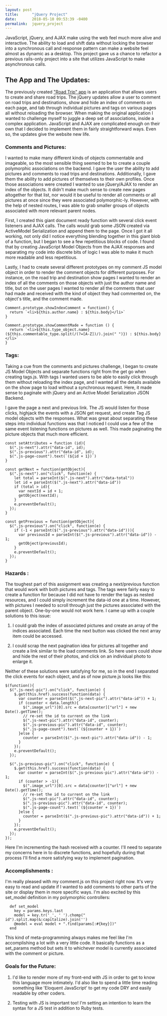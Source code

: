 ```yaml
---
layout: post
title:      "jQuery Project"
date:       2018-05-10 09:53:39 -0400
permalink:  jquery_project
---
```



JavaScript, jQuery, and AJAX make using the web feel much more alive and interactive.  The ability to load and shift data without locking the browser into a synchronous call and response pattern can make a website feel almost as dynamic as a desktop.  This project gave us a chance to refactor a previous rails-only project into a site that utilizes JavaScript to make asynchronous calls. 

## The App and The Updates:

The previously created ["Road Trip" app](http://cdhenry.com/rails_project) is an application that allows users to create and share road trips.  The jQuery updates allow a user to comment on road trips and destinations, show and hide an index of comments on each page, and tab through individual pictures and tags on various pages all without reloading the browser.  When making the original application I wanted to challenge myself to juggle a deep set of associations, inside a complex application.  JavaScript and AJAX are complicated enough on their own that I decided to implement them in fairly straightforward ways.  Even so, the updates give the website new life. 

### Comments and Pictures:

I wanted to make many different kinds of objects commentable and imageable, so the most sensible thing seemed to be to create a couple polymorphic associations on the backend.  I gave the user the ability to add pictures and comments to road trips and destinations.  Additionally, I gave them the ability to add pictures of themselves to their own profiles.  Once those associations were created I wanted to use jQuery/AJAX to render an index of the objects.  It didn't make much sense to create new pages altogether for that list, nor would it be useful to render all comments or all pictures at once since they were associated polymorphic-ly.  However, with the help of nested routes, I was able to grab smaller groups of objects associated with more relevant parent nodes.

First, I created this giant document ready function with several click event listeners and AJAX calls.  The calls would grab some JSON created via ActiveModel Serialization and append them to the page.  Once I got it all working, not only did I notice everything blending together in this giant blob of a function, but I began to see a few repetitious blocks of code.  I found that by creating JavaScript Model Objects from the AJAX responses and separating my code into discrete bits of logic I was able to make it much more readable and less repetitious.

Lastly, I had to create several different prototypes on my comment JS model object in order to render the comment objects for different purposes.  For instance, on the road trip and destination show pages I wanted to render an index of all the comments on those objects with just the author name and title, but on the user pages I wanted to render all the comments that user had made and received with the kind of object they had commented on, the object's title, and the comment made.

```
Comment.prototype.showIndexComment = function() {
  return `<li>${this.author.name} : ${this.body}</li>`
}

Comment.prototype.showCommentMade = function () {
  return `<li>${this.type_object.name} (${this.commentable_type.split(/(?=[A-Z])/).join(" ")}) : ${this.body}</li>`
}
```

### Tags:

Taking a cue from the comments and pictures challenge, I began to create JS Model Objects and separate functions right from the get go when creating tags.js.  With tags I wanted users to be able to easily click through them without reloading the index page, and I wanted all the details available on the show page to load without a synchronous request.  Here, it made sense to paginate with jQuery and an Active Model Serialization JSON Backend.  

I gave the page a next and previous link.  The JS would listen for those clicks, highjack the events with a JSON get request, and create Tag JS model objects with the responses.  What was great about separating these steps into individual functions was that I noticed I could use a few of the same event listening functions on pictures as well.  This made paginating the picture objects that much more efficient.  

```
const setAttributes = function (id){
  $(".js-next").attr("data-id", id);
  $(".js-previous").attr("data-id", id);
  $(".js-page-count").text(`(${id + 1})`)
}

const getNext = function(getObject){
  $(".js-next").on("click", function(e) {
    let total = parseInt($(".js-next").attr("data-total"))
    let id = parseInt($(".js-next").attr("data-id"))
    if (total > id){
      var nextId = id + 1;
      getObject(nextId);
    }
    e.preventDefault();
  });
}

const getPrevious = function(getObject){
  $(".js-previous").on("click", function(e) {
    if (-1 < parseInt($(".js-previous").attr("data-id"))){
      var previousId = parseInt($(".js-previous").attr("data-id")) - 1;
      getObject(previousId);
    }
    e.preventDefault();
  });
}
```

### Hazards :

The toughest part of this assignment was creating a next/previous function that would work with both pictures and tags.  The tags were fairly easy to create a function for because I did not have to render the tags as nested resources, and I could simply increment the data-id one at a time.  However, with pictures I needed to scroll through just the pictures associated with the parent object.  One-by-one would not work here.  I came up with a couple solutions to this issue: 

1. I could grab the index of associated pictures and create an array of the indices associated.  Each time the next button was clicked the next array item could be accessed.  

2. I could scrap the next pagination idea for pictures all together and create a link similar to the load comments link.  So here users could show and hide the rest of their photos, and click on an individual photo to enlarge it.

Neither of these solutions were satisfying for me, so in the end I separated the click events for each object, and as of now picture.js looks like this:

```
$(function(){
  $(".js-next-pic").on("click", function(e) {
    $.get(this.href).success(function(data) {
      var counter = parseInt($(".js-next-pic").attr("data-id")) + 1;
      if (counter < data.length){
        $(".image_url")[0].src = data[counter]["url"] + new Date().getTime();
        // re-set the id to current on the link
        $(".js-next-pic").attr("data-id", counter);
        $(".js-previous-pic").attr("data-id", counter);
        $(".js-page-count").text(`(${counter + 1})`)
      }else {
        counter = parseInt($(".js-next-pic").attr("data-id")) - 1;
      }
    });
    e.preventDefault();
  });

  $(".js-previous-pic").on("click", function(e) {
    $.get(this.href).success(function(data) {
      var counter = parseInt($(".js-previous-pic").attr("data-id")) - 1;
      if (counter > -1){
        $(".image_url")[0].src = data[counter]["url"] + new Date().getTime();
        // re-set the id to current on the link
        $(".js-next-pic").attr("data-id", counter);
        $(".js-previous-pic").attr("data-id", counter);
        $(".js-page-count").text(`(${counter + 1})`)
      }else {
        counter = parseInt($(".js-previous-pic").attr("data-id")) + 1;
      }
    });
    e.preventDefault();
  });
});
```

Here I'm incrementing the hash received with a counter.  I'll need to separate my concerns here in to discrete functions, and hopefully during that process I'll find a more satisfying way to implement pagination.

### Accomplishments :

I'm really pleased with my comment.js on this project right now.  It's very easy to read and update if I wanted to add comments to other parts of the site or display them in more specific ways.  I'm also excited by this set_model definition in my polymorphic controllers:

```
  def set_model
    key = params.keys.last
    model = key.tr('_', ' ').chomp(" id").split.map(&:capitalize).join('')
    @model = eval model + ".find(params[:#{key}])"
  end
```

This kind of meta-programming always makes me feel like I'm accomplishing a lot with a very little code.  It basically functions as a set_params method but sets it to whichever model is currently associated with the comment or picture. 

### Goals for the Future:

1. I'd like to render more of my front-end with JS in order to get to know this language more intimately.  I'd also like to spend a little time reading something like 'Eloquent JavaScript' to get my code DRY and easily readable by other coders. 

2. Testing with JS is important too!  I'm setting an intention to learn the syntax for a JS test in addition to Ruby tests.

